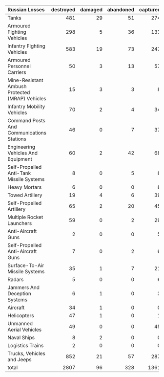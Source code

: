 | Russian Losses                                   |   destroyed |   damaged |   abandoned |   captured |   total |
|:-------------------------------------------------|------------:|----------:|------------:|-----------:|--------:|
| Tanks                                            |         481 |        29 |          51 |        274 |     835 |
| Armoured Fighting Vehicles                       |         298 |         5 |          36 |        133 |     472 |
| Infantry Fighting Vehicles                       |         583 |        19 |          73 |        247 |     922 |
| Armoured Personnel Carriers                      |          50 |         3 |          13 |         57 |     123 |
| Mine-Resistant Ambush Protected  (MRAP) Vehicles |          15 |         3 |           3 |          8 |      29 |
| Infantry Mobility Vehicles                       |          70 |         2 |           4 |         34 |     110 |
| Command Posts And Communications Stations        |          46 |         0 |           7 |         37 |      90 |
| Engineering Vehicles And Equipment               |          60 |         2 |          42 |         68 |     172 |
| Self-Propelled Anti-Tank Missile Systems         |           8 |         0 |           5 |          8 |      21 |
| Heavy Mortars                                    |           6 |         0 |           0 |          8 |      14 |
| Towed Artillery                                  |          19 |         4 |           6 |         39 |      68 |
| Self-Propelled Artillery                         |          65 |         2 |          20 |         45 |     132 |
| Multiple Rocket Launchers                        |          59 |         0 |           2 |         29 |      90 |
| Anti-Aircraft Guns                               |           2 |         0 |           0 |          5 |       7 |
| Self-Propelled Anti-Aircraft Guns                |           7 |         0 |           2 |          6 |      15 |
| Surface-To-Air Missile Systems                   |          35 |         1 |           7 |         21 |      64 |
| Radars                                           |           5 |         0 |           0 |          6 |      11 |
| Jammers And Deception Systems                    |           6 |         1 |           0 |          3 |      10 |
| Aircraft                                         |          34 |         1 |           0 |          0 |      35 |
| Helicopters                                      |          47 |         1 |           0 |          1 |      49 |
| Unmanned Aerial Vehicles                         |          49 |         0 |           0 |         45 |      94 |
| Naval Ships                                      |           8 |         2 |           0 |          0 |      10 |
| Logistics Trains                                 |           2 |         0 |           0 |          0 |       2 |
| Trucks, Vehicles and Jeeps                       |         852 |        21 |          57 |        287 |    1217 |
| total                                            |        2807 |        96 |         328 |       1361 |    4592 |